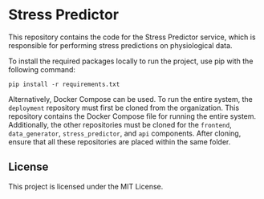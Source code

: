 # Stress Predictor
This repository contains the code for the Stress Predictor service, which is responsible for performing stress predictions on physiological data.

To install the required packages locally to run the project, use pip with the following command:
```
pip install -r requirements.txt
```

Alternatively, Docker Compose can be used. To run the entire system, the `deployment` repository must first be cloned from the organization. This repository contains the Docker Compose file for running the entire system. Additionally, the other repositories must be cloned for the `frontend`, `data_generator`, `stress_predictor`, and `api` components. After cloning, ensure that all these repositories are placed within the same folder.

## License
This project is licensed under the MIT License.